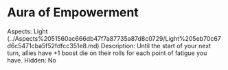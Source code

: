 # Aura of Empowerment

Aspects: Light (../Aspects%2051560ac666db47f7a87735a87d8c0729/Light%205eb70c67d6c5471cba5f52fdfcc351e8.md)
Description: Until the start of your next turn, allies have +1 boost die on their rolls for each point of fatigue you have.
Hidden: No
